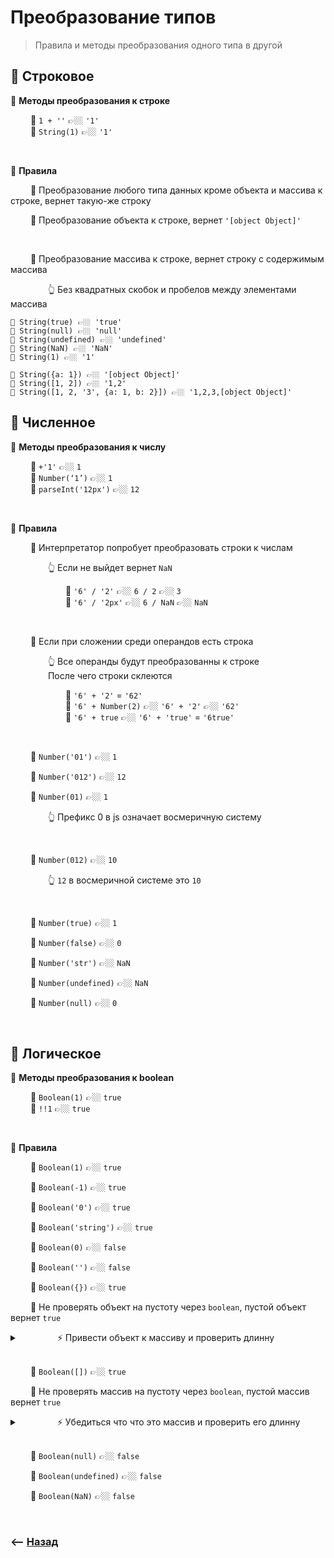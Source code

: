 # Преобразование типов
> Правила и методы преобразования одного типа в другой

## 🚩 Строковое

💠 **Методы преобразования к строке**

&emsp;&emsp; 🔹 `1 + ''` 👉🏼 `'1'`   
&emsp;&emsp; 🔹 `String(1)` 👉🏼 `'1'`        

<br> 

💠 **Правила**

&emsp;&emsp; 🔹 Преобразование любого типа данных кроме объекта и массива к строке, вернет такую-же строку

&emsp;&emsp; 🛑 Преобразование объекта к строке, вернет `'[object Object]'`

<br>

&emsp;&emsp; 🛑 Преобразование массива к строке, вернет строку с содержимым массива

&emsp;&emsp;&emsp;&emsp; 👆 Без квадратных скобок и пробелов между элементами массива

```
🎯 String(true) 👉🏼 'true'
🎯 String(null) 👉🏼 'null'
🎯 String(undefined) 👉🏼 'undefined'
🎯 String(NaN) 👉🏼 'NaN'
🎯 String(1) 👉🏼 '1'

🎯 String({a: 1}) 👉🏼 '[object Object]'
🎯 String([1, 2]) 👉🏼 '1,2'
🎯 String([1, 2, '3', {a: 1, b: 2}]) 👉🏼 '1,2,3,[object Object]'
```

## 🚩 Численное

💠 **Методы преобразования к числу**

&emsp;&emsp; 🔹 `+'1'` 👉🏼 `1`  
&emsp;&emsp; 🔹 `Number(‘1’)` 👉🏼 `1`  
&emsp;&emsp; 🔹 `parseInt('12px')` 👉🏼 `12`  

<br>

💠 **Правила**

   
&emsp;&emsp; 🔹 Интерпретатор попробует преобразовать строки к числам

&emsp;&emsp;&emsp;&emsp; 👆 Если не выйдет вернет `NaN`

&emsp;&emsp;&emsp;&emsp;&emsp;&emsp; 🎯 `'6' / '2'` 👉🏼 `6 / 2` 👉🏼 `3`  
&emsp;&emsp;&emsp;&emsp;&emsp;&emsp; 🎯 `'6' / '2px'` 👉🏼 `6 / NaN` 👉🏼 `NaN` 

<br>
   
&emsp;&emsp; 🔹 Если при сложении среди операндов есть строка

&emsp;&emsp;&emsp;&emsp; 👆 Все операнды будут преобразованны к строке  
&emsp;&emsp;&emsp;&emsp; После чего строки склеются


&emsp;&emsp;&emsp;&emsp;&emsp;&emsp; 🎯 `'6' + '2'` = `'62'`  
&emsp;&emsp;&emsp;&emsp;&emsp;&emsp; 🎯 `'6' + Number(2)` 👉🏼 `'6' + '2'` 👉🏼 `'62'`      
&emsp;&emsp;&emsp;&emsp;&emsp;&emsp; 🎯 `'6' + true` 👉🏼 `'6' + 'true'` = `'6true'`


<br>

&emsp;&emsp; 🔹 `Number('01')` 👉🏼 `1`

&emsp;&emsp; 🔹 `Number('012')` 👉🏼 `12`

&emsp;&emsp; 🔹 `Number(01)` 👉🏼 `1`

&emsp;&emsp;&emsp;&emsp; 👆 Префикс 0 в js означает восмеричную систему

<br>

&emsp;&emsp; 🔹 `Number(012)` 👉🏼 `10`

&emsp;&emsp;&emsp;&emsp; 👆 `12` в восмеричной системе это `10`

<br>

&emsp;&emsp; 🔹 `Number(true)` 👉🏼 `1`

&emsp;&emsp; 🔹 `Number(false)` 👉🏼 `0`

&emsp;&emsp; 🔹 `Number('str')` 👉🏼 `NaN`

&emsp;&emsp; 🔹 `Number(undefined)` 👉🏼 `NaN`

&emsp;&emsp; 🔹 `Number(null)` 👉🏼 `0`

<br>

## 🚩 Логическое

💠 **Методы преобразования к boolean**

&emsp;&emsp; 🔹 `Boolean(1)` 👉🏼 `true`  
&emsp;&emsp; 🔹 `!!1` 👉🏼 `true`

<br>

💠 **Правила**

&emsp;&emsp; 🔹 `Boolean(1)` 👉🏼 `true`

&emsp;&emsp; 🔹 `Boolean(-1)` 👉🏼 `true`
  
&emsp;&emsp; 🔹 `Boolean('0')` 👉🏼 `true`
  
&emsp;&emsp; 🔹 `Boolean('string')` 👉🏼 `true`
  
&emsp;&emsp; 🔹 `Boolean(0)` 👉🏼 `false`

&emsp;&emsp; 🔹 `Boolean('')` 👉🏼 `false`  

&emsp;&emsp; 🔹 `Boolean({})` 👉🏼 `true`

&emsp;&emsp; 🛑 Не проверять объект на пустоту через `boolean`, пустой объект вернет `true`

<details>
<summary>&emsp;&emsp;&emsp;&emsp; ⚡ Привести объект к массиву и проверить длинну</summary>

___

```javascript
const data = {}

const isObjectNotEmpty = (object) => {
    return Object.keys({}).length
}

if (isObjectNotEmpty(data)) {
    // ...
} else {
    console.error('object is empty')
}
```

___

</details>



<br>

&emsp;&emsp; 🔹 `Boolean([])` 👉🏼 `true`

&emsp;&emsp; 🛑 Не проверять массив на пустоту через `boolean`, пустой массив вернет `true`

<details>
<summary>&emsp;&emsp;&emsp;&emsp; ⚡ Убедиться что что это массив и проверить его длинну</summary>

___

```javascript
const data = []

const isArrayNotEmpty = (arr) => Array.isArray(arr) && arr.length

if (isArrayNotEmpty(data)) {
    // ...
} else {
    console.error('array is empty')
}
```

___

</details>

<br>

&emsp;&emsp; 🔹 `Boolean(null)` 👉🏼 `false`
  
&emsp;&emsp; 🔹 `Boolean(undefined)` 👉🏼 `false`

&emsp;&emsp; 🔹 `Boolean(NaN)` 👉🏼 `false`

<br>

### ⟵ **<a href="../../readme.md">Назад</a>**